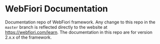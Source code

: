 # WebFiori Documentation
Documentation repo of WebFiori framework. Any change to this repo in the `master` branch is reflected directly to the website at https://webfiori.com/learn. The documentation in this repo are for version 2.x.x of the framework.
